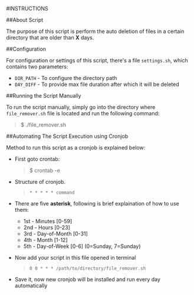 #INSTRUCTIONS

##About Script

The purpose of this script is perform the auto deletion of files in a certain directory that are older than **X** days. 

##Configuration

For configuration or settings of this script, there's a file ```settings.sh```, which contains two parameters:
* ```DIR_PATH``` - To configure the directory path
* ```DAY_DIFF``` - To provide max file duration after which it will be deleted

##Running the Script Manually

To run the script manually, simply go into the directory where ```file_remover.sh``` file is located and run the following command:
> $ ./file_remover.sh

##Automating The Script Execution using Cronjob

Method to run this script as a cronjob is explained below:
* First goto crontab:
  > $ crontab -e
* Structure of cronjob.
  > ```* * * * * command```
* There are five **asterisk**, following is brief explaination of how to use them:
  *  1st - Minutes [0-59]
  *  2nd - Hours [0-23]
  *  3rd - Day-of-Month [0-31]
  *  4th - Month [1-12]
  *  5th - Day-of-Week [0-6] (0=Sunday, 7=Sunday)
* Now add your script in this file opened in terminal
  > ```0 0 * * * /path/to/directory/file_remover.sh ```
  
* Save it, now new cronjob will be installed and run every day automatically
